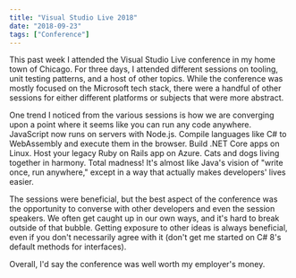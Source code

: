 ```yaml
---
title: "Visual Studio Live 2018"
date: "2018-09-23"
tags: ["Conference"]
---
```

This past week I attended the Visual Studio Live conference in my home town of Chicago.  For three days, I attended different sessions on tooling, unit testing patterns, and a host of other topics.  While the conference was mostly focused on the Microsoft tech stack, there were a handful of other sessions for either different platforms or subjects that were more abstract.  

One trend I noticed from the various sessions is how we are converging upon a point where it seems like you can run any code anywhere.  JavaScript now runs on servers with Node.js.  Compile languages like C# to WebAssembly and execute them in the browser.  Build .NET Core apps on Linux.  Host your legacy Ruby on Rails app on Azure.  Cats and dogs living together in harmony.  Total madness!  It's almost like Java's vision of "write once, run anywhere," except in a way that actually makes developers' lives easier.

The sessions were beneficial, but the best aspect of the conference was the opportunity to converse with other developers and even the session speakers.  We often get caught up in our own ways, and it's hard to break outside of that bubble.  Getting exposure to other ideas is always beneficial, even if you don't necessarily agree with it (don't get me started on C# 8's default methods for interfaces).

Overall, I'd say the conference was well worth my employer's money.